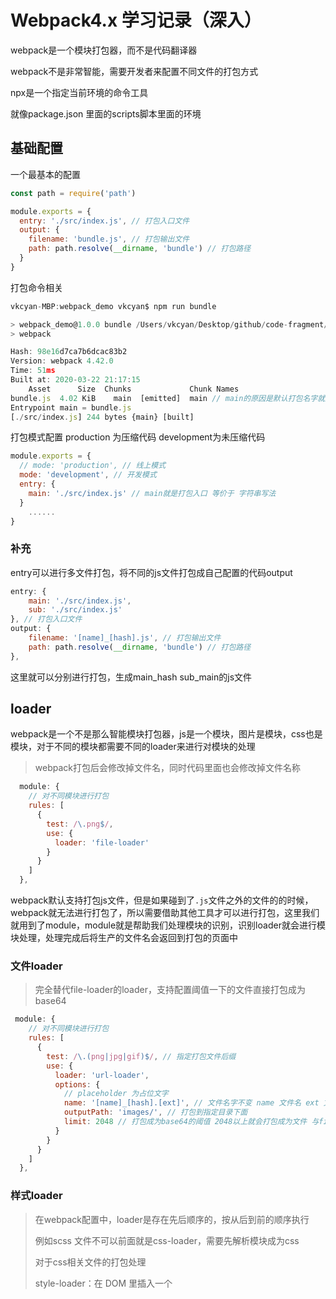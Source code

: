 # Webpack4.x 学习记录（深入）

webpack是一个模块打包器，而不是代码翻译器

webpack不是非常智能，需要开发者来配置不同文件的打包方式

npx是一个指定当前环境的命令工具

就像package.json 里面的scripts脚本里面的环境



## 基础配置



一个最基本的配置

```javascript
const path = require('path')

module.exports = {
  entry: './src/index.js', // 打包入口文件
  output: {
    filename: 'bundle.js', // 打包输出文件
    path: path.resolve(__dirname, 'bundle') // 打包路径
  }
}
```



打包命令相关

```javascript
vkcyan-MBP:webpack_demo vkcyan$ npm run bundle

> webpack_demo@1.0.0 bundle /Users/vkcyan/Desktop/github/code-fragment/webpack_demo
> webpack

Hash: 98e16d7ca7b6dcac83b2
Version: webpack 4.42.0
Time: 51ms
Built at: 2020-03-22 21:17:15
    Asset      Size  Chunks             Chunk Names
bundle.js  4.02 KiB    main  [emitted]  main // main的原因是默认打包名字就是main
Entrypoint main = bundle.js
[./src/index.js] 244 bytes {main} [built]
```



打包模式配置  production 为压缩代码  development为未压缩代码

```javascript
module.exports = {
  // mode: 'production', // 线上模式
  mode: 'development', // 开发模式
  entry: {
    main: './src/index.js' // main就是打包入口 等价于 字符串写法
  }
 	......
}
```



### 补充

entry可以进行多文件打包，将不同的js文件打包成自己配置的代码output

```javascript
entry: {
	main: './src/index.js',
	sub: './src/index.js'
}, // 打包入口文件
output: {
	filename: '[name]_[hash].js', // 打包输出文件
	path: path.resolve(__dirname, 'bundle') // 打包路径
},
```

这里就可以分别进行打包，生成main_hash sub_main的js文件

## loader

webpack是一个不是那么智能模块打包器，js是一个模块，图片是模块，css也是模块，对于不同的模块都需要不同的loader来进行对模块的处理

> webpack打包后会修改掉文件名，同时代码里面也会修改掉文件名称

```javascript
  module: {
    // 对不同模块进行打包
    rules: [
      {
        test: /\.png$/,
        use: {
          loader: 'file-loader'
        }
      }
    ]
  },
```

webpack默认支持打包js文件，但是如果碰到了`.js`文件之外的文件的的时候，webpack就无法进行打包了，所以需要借助其他工具才可以进行打包，这里我们就用到了module，module就是帮助我们处理模块的识别，识别loader就会进行模块处理，处理完成后将生产的文件名会返回到打包的页面中



### 文件loader

> 完全替代file-loader的loader，支持配置阈值一下的文件直接打包成为base64

```javascript
 module: {
    // 对不同模块进行打包
    rules: [
      {
        test: /\.(png|jpg|gif)$/, // 指定打包文件后缀
        use: {
          loader: 'url-loader',
          options: {
            // placeholder 为占位文字
            name: '[name]_[hash].[ext]', // 文件名字不变 name 文件名 ext 文件拓展名 hash 为哈希值
            outputPath: 'images/', // 打包到指定目录下面
            limit: 2048 // 打包成为base64的阈值 2048以上就会打包成为文件 与file-loader效果相同
          }
        }
      }
    ]
  },
```



### 样式loader

> 在webpack配置中，loader是存在先后顺序的，按从后到前的顺序执行
>
> 例如scss 文件不可以前面就是css-loader，需要先解析模块成为css
>
> 对于css相关文件的打包处理
>
> style-loader：在 DOM 里插入一个 <style> 标签，并且将 CSS 写入这个标签内。
>
> css-loader 解析import进来的css文件

```javascript
   {
        test: /\.scss$/,
        use: ['style-loader', 'css-loader', 'sass-loader'] 
        // 首先加载sass将scss文件进行打包处理为css文件，然后通过css-loader解析css文件，最后style-loader挂载dom结构
      },
```

> postcss-loader 是一个css后置处理器，可以处理css编译后的代码

```javascript
// importLoaders：用于配置「css-loader 作用于 @import 的资源之前」有多少个 loader。
// 
{
	loader: 'css-loader',
	options: {
		importLoaders: 2
	}
},
```



css模块化

```javascript
css模块开启
{
	loader: 'css-loader',
	options: {
		modules: true, // 开启模块化 开启后css名称就会变化，防止出现样式冲突
		importLoaders: 2
	}
},
```



总结： module的loader主要用户打包不同文件，并通过主观控制来实现不同的打包方案



## plugins

html-webpack-plugin

> webpack就是可以在webpack运行到某个时刻的时候，帮你做一些事情，例如htmlWebpackPlugin

> 该插件主要帮助我们主动生成html文件，并把打包生成的js文件自动引入到html文件

````javascript
  plugins: [new htmlWebpackPlugin()]
````

> 指定html模板，会帮我们将打包的js文件通过script的方式注入到html里面

```javascript
 plugins: [
    new htmlWebpackPlugin({
      template: './public/index.html'
    })
  ]
}
```



## SourceMap配置

文档地址https://www.webpackjs.com/configuration/devtool/

sourceMap:它是一个映射关系，他知道打包目录下main.js文件某一行出错了，实际上对应的src目录下的打包前的代码的某一行

```
inline： 将map文件直接打包到js中，不生成map文件，对速度提升不大
cheap：字体是行里面的错误，不提示列，建议开启
module： 会额外提示loader的错误，建议开启
eval： 不会生成source-map，打包非常快，无法提供准确错误提示
none： 不会生成source-map 不会生成映射，理论上最快

打包测试
eval 15s 6s
source-map 18s 8s
cheap-source-map 15s 6.8s
cheap-module-eval-source-map 16s 7s

开发环境建议使用 cheap-module-eval-source-map

我个人认为，不应该在线上环境排查错误，所以使用none，
```



## WebpackDevServer配置

### 监听打包

监听文件，文件变化则打包代码

```bash
webpack --watch
```

很明显这样有很大的弊端，很显然是不满足开发需求的

所以需要以这个内置服务来帮我们完成

webpackdevserver就是一个node服务器，可以自己实现一下

### 在node中使用webpack

```javascript
const express = require('express')
const webpack = require('webpack')
const webpackDevMiddleware = require('webpack-dev-middleware')
const config = require('./webpack.config')
const complier = webpack(config)

const app = express()
app.use(
  webpackDevMiddleware(complier, {})
)
app.listen(3000, () => {
  console.log('express running')
})
```

运行node文件就可以实现一个开发环境服务器，但是这个没有热更新的功能

### WebpackDevServer

#### contentBase

devServer里面的contentBase表示的是告诉服务器从哪里提供内容。（也就是服务器启动的根目录，默认为当前执行目录，一般不需要设置）

```javascript
devServer: {
	contentBase: './bundle', // 指定监听文件,一般情况下不需要写
  hot: true, // 是否开启热更新
  hotOnly: true // 启用热模块替换,而不会在构建失败的情况下进行页面刷新作为后备。
},
pulgins:[
  //....
  new webpack.HotModuleReplacementPlugin(), // 可以做到模块化替换 配合热更新使用
  new webpack.NamedModulesPlugin() // 提示热更新的文件
]
```







